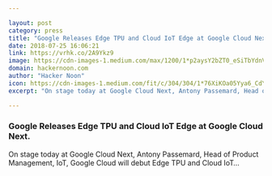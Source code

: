 ```yaml
---

layout: post
category: press
title: "Google Releases Edge TPU and Cloud IoT Edge at Google Cloud Next."
date: 2018-07-25 16:06:21
link: https://vrhk.co/2A9Ykz9
image: https://cdn-images-1.medium.com/max/1200/1*p2aysY2bZT0_eSiTbYdnVA.png
domain: hackernoon.com
author: "Hacker Noon"
icon: https://cdn-images-1.medium.com/fit/c/304/304/1*76XiKOa05Yya6_CdYX8pVg.jpeg
excerpt: "On stage today at Google Cloud Next, Antony Passemard, Head of Product Management, IoT, Google Cloud will debut Edge TPU and Cloud IoT…"

---
```


### Google Releases Edge TPU and Cloud IoT Edge at Google Cloud Next.

On stage today at Google Cloud Next, Antony Passemard, Head of Product Management, IoT, Google Cloud will debut Edge TPU and Cloud IoT…